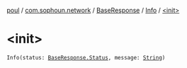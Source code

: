 [poul](../../../index.md) / [com.sophoun.network](../../index.md) / [BaseResponse](../index.md) / [Info](index.md) / [&lt;init&gt;](./-init-.md)

# &lt;init&gt;

`Info(status: `[`BaseResponse.Status`](../-status/index.md)`, message: `[`String`](https://kotlinlang.org/api/latest/jvm/stdlib/kotlin/-string/index.html)`)`